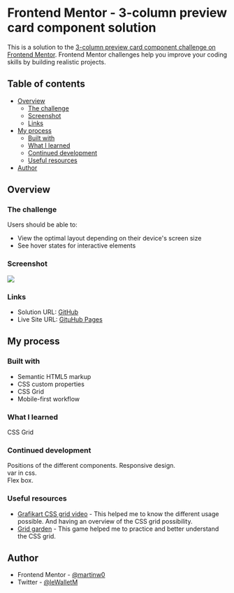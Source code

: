 # Frontend Mentor - 3-column preview card component solution

This is a solution to the [3-column preview card component challenge on Frontend Mentor](https://www.frontendmentor.io/challenges/3column-preview-card-component-pH92eAR2-). Frontend Mentor challenges help you improve your coding skills by building realistic projects. 

## Table of contents

- [Overview](#overview)
  - [The challenge](#the-challenge)
  - [Screenshot](#screenshot)
  - [Links](#links)
- [My process](#my-process)
  - [Built with](#built-with)
  - [What I learned](#what-i-learned)
  - [Continued development](#continued-development)
  - [Useful resources](#useful-resources)
- [Author](#author)

## Overview

### The challenge

Users should be able to:

- View the optimal layout depending on their device's screen size
- See hover states for interactive elements

### Screenshot

![](./screenshot.jpg)


### Links

- Solution URL: [GitHub](https://github.com/martinw0/hub-challenge)
- Live Site URL: [GitμHub Pages](https://martinw0.github.io/hub-challenge/)

## My process

### Built with

- Semantic HTML5 markup
- CSS custom properties
- CSS Grid
- Mobile-first workflow


### What I learned

CSS Grid

### Continued development

Positions of the different components.
Responsive design.  
var in css.  
Flex box.  

### Useful resources

- [Grafikart CSS grid video](https://www.youtube.com/watch?v=2H602-zG62w) - This helped me to know the different usage possible. And having an overview of the CSS grid possibility.
- [Grid garden](http://cssgridgarden.com) - This game helped me to practice and better understand the CSS grid.

## Author

- Frontend Mentor - [@martinw0](https://www.frontendmentor.io/profile/martinw0)
- Twitter - [@leWalletM](https://www.twitter.com/leWalletM)
